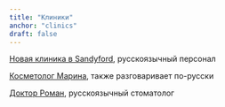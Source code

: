 ```yaml
---
title: "Клиники"
anchor: "clinics"
draft: false
---
```


[Новая клиника в Sandyford](http://sandyfordhealthcare.ie), русскоязычный персонал

[Косметолог Марина](https://www.myadvancedtherapy.com/), также разговаривает по-русски

[Доктор Роман](http://doctorromanpractice.com/), русскоязычный стоматолог
